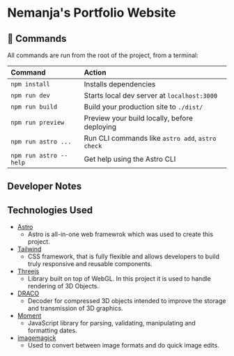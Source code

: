# Nemanja's Portfolio Website

## 🧞 Commands

All commands are run from the root of the project, from a terminal:

| Command                | Action                                           |
| :--------------------- | :----------------------------------------------- |
| `npm install`          | Installs dependencies                            |
| `npm run dev`          | Starts local dev server at `localhost:3000`      |
| `npm run build`        | Build your production site to `./dist/`          |
| `npm run preview`      | Preview your build locally, before deploying     |
| `npm run astro ...`    | Run CLI commands like `astro add`, `astro check` |
| `npm run astro --help` | Get help using the Astro CLI                     |

## Developer Notes

## Technologies Used

- [Astro](https://astro.build/)
  - Astro is all-in-one web framewrok which was used to create this project.
- [Tailwind](https://tailwindcss.com/)
  - CSS framework, that is fully flexible and allows developers to build truly responsive and reusable components.
- [Threejs](https://threejs.org/docs/)
  - Library built on top of WebGL. In this project it is used to handle rendering of 3D Objects.
- [DRACO](https://github.com/google/draco)
  - Decoder for compressed 3D objects intended to improve the storage and transmission of 3D graphics.
- [Moment](https://momentjs.com/)
  - JavaScript library for parsing, validating, manipulating and formatting dates.
- [imagemagick](https://imagemagick.org/index.php)
  - Used to convert between image formats and do quick image edits.
